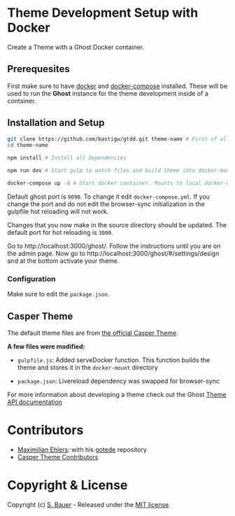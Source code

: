 # Theme Development Setup with Docker

Create a Theme with a Ghost Docker container.

## Prerequesites

First make sure to have [docker](https://docs.docker.com/) and [docker-compose](https://docs.docker.com/compose/) installed. These
will be used to run the **Ghost** instance for the theme development inside of a container.

## Installation and Setup

```bash
git clone https://github.com/bastigw/gtdd.git theme-name # First of all clone this repository.
cd theme-name

npm install # Install all Dependencies

npm run dev # Start gulp to watch files and build theme into docker-mount directory

docker-compose up -d # Start docker container. Mounts to local docker-mount directory
```

Default ghost port is `9090`. To change it edit `docker-compose.yml`. If you change the port and do not edit the browser-sync initialization in the gulpfile hot reloading will not work.

Changes that you now make in the source directory should be updated. The default port for hot reloading is `3000`.

Go to http://localhost:3000/ghost/. Follow the instructions until you are on the admin page. Now go to http://localhost:3000/ghost/#/settings/design and at the bottom activate your theme.

### Configuration

Make sure to edit the `package.json`.

## Casper Theme

The default theme files are from [the official Casper Theme](https://github.com/TryGhost/Casper).

**A few files were modified:**

-   `gulpfile.js`: Added serveDocker function. This function builds the theme and stores it in the `docker-mount` directory

-   `package.json`: Livereload dependency was swapped for browser-sync

For more information about developing a theme check out the Ghost [Theme API documentation](https://ghost.org/docs/api/handlebars-themes/)

# Contributors

-   [Maximilian Ehlers](https://github.com/b-m-f): with his [gotede](https://github.com/b-m-f/gotede) repository
-   [Casper Theme Contributors](https://github.com/TryGhost/Casper/graphs/contributors)

# Copyright & License

Copyright (c) [S. Bauer](https://github/bastigw) - Released under the [MIT license](LICENSE).
